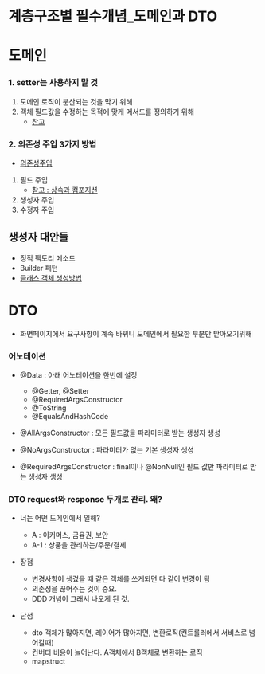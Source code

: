 # 계층구조별 필수개념_도메인과 DTO

# 도메인

### 1. setter는 사용하지 말 것
1. 도메인 로직이 분산되는 것을 막기 위해
2. 객체 필드값을 수정하는 목적에 맞게 메서드를 정의하기 위해
    -  [참고](https://velog.io/@backfox/setter-%EC%93%B0%EC%A7%80-%EB%A7%90%EB%9D%BC%EA%B3%A0%EB%A7%8C-%ED%95%98%EA%B3%A0-%EA%B0%80%EB%B2%84%EB%A6%AC%EB%A9%B4-%EC%96%B4%EB%96%A1%ED%95%B4%EC%9A%94)
### 2. 의존성 주입 3가지 방법
- [의존성주입](https://hackmd.io/R4xP8rDAQbG8sC2tJrdO0g)
1. 필드 주입
    - [참고 : 상속과 컴포지션](https://hackmd.io/ax72ukQsTbWsVRO2qun29Q) 
2. 생성자 주입
3. 수정자 주입

##  생성자 대안들
- 정적 팩토리 메소드
- Builder 패턴
- [클래스 객체 생성방법](https://hackmd.io/HZaP6V5VTEKd15hiKcXyYQ)

# DTO
- 화면페이지에서 요구사항이 계속 바뀌니 도메인에서 필요한 부분만 받아오기위해

### 어노테이션
- @Data : 아래 어노테이션을 한번에 설정
    - @Getter, @Setter
    - @RequiredArgsConstructor
    - @ToString
    - @EqualsAndHashCode 


- @AllArgsConstructor : 모든 필드값을 파라미터로 받는 생성자 생성
- @NoArgsConstructor : 파라미터가 없는 기본 생성자 생성
- @RequiredArgsConstructor : final이나 @NonNull인 필드 값만 파라미터로 받는 생성자 생성


### DTO request와 response 두개로 관리. 왜?

- 너는 어떤 도메인에서 일해? 
    - A : 이커머스, 금융권, 보안 
    - A-1 : 상품을 관리하는/주문/결제

- 장점
    - 변경사항이 생겼을 때 같은 객체를 쓰게되면 다 같이 변경이 됨
    - 의존성을 끊어주는 것이 중요. 
    - DDD 개념이 그래서 나오게 된 것. 

- 단점
    - dto 객체가 많아지면, 레이어가 많아지면, 변환로직(컨트롤러에서 서비스로 넘어갈때)
    - 컨버터 비용이 늘어난다. A객체에서 B객체로 변환하는 로직
    - mapstruct
